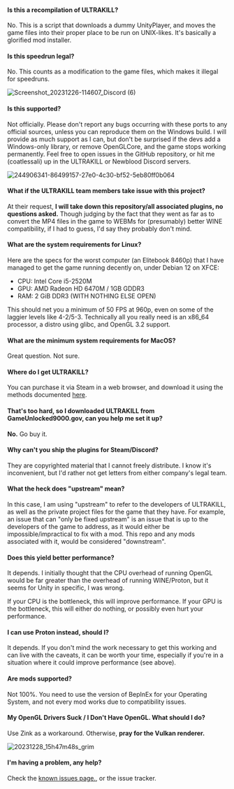 #### Is this a recompilation of ULTRAKILL?
No. This is a script that downloads a dummy UnityPlayer, and moves the game files into their proper place to be run on UNIX-likes. It's basically a glorified mod installer.

#### Is this speedrun legal?
No. This counts as a modification to the game files, which makes it illegal for speedruns.

![Screenshot_20231226-114607_Discord (6)](https://github.com/coatlessali/UltraNix/assets/61166135/732f043c-259f-40f7-a261-6e04b2dd1186)


#### Is this supported?
Not officially. Please don't report any bugs occurring with these ports to any official sources, unless you can reproduce them on the Windows build. I will provide as much support as I can, but don't be surprised if the devs add a Windows-only library, or remove OpenGLCore, and the game stops working permanently. Feel free to open issues in the GitHub repository, or hit me (coatlessali) up in the ULTRAKILL or Newblood Discord servers.

![244906341-86499157-27e0-4c30-bf52-5eb80ff0b064](https://github.com/coatlessali/UltraNix/assets/61166135/4431dfc9-f115-4e56-8fdf-1a34eb1ea24b)

#### What if the ULTRAKILL team members take issue with this project?
At their request, **I will take down this repository/all associated plugins, no questions asked.** Though judging by the fact that they went as far as to convert the MP4 files in the game to WEBMs for (presumably) better WINE compatibility, if I had to guess, I'd say they probably don't mind.

#### What are the system requirements for Linux?
Here are the specs for the worst computer (an Elitebook 8460p) that I have managed to get the game running decently on, under Debian 12 on XFCE:
* CPU: Intel Core i5-2520M
* GPU: AMD Radeon HD 6470M / 1GB GDDR3
* RAM: 2 GiB DDR3 (WITH NOTHING ELSE OPEN)

This should net you a minimum of 50 FPS at 960p, even on some of the laggier levels like 4-2/5-3. Technically all you really need is an x86_64 processor, a distro using glibc, and OpenGL 3.2 support.

#### What are the minimum system requirements for MacOS?
Great question. Not sure.

#### Where do I get ULTRAKILL?
You can purchase it via Steam in a web browser, and download it using the methods documented [here](https://github.com/coatlessali/UltraNix/wiki/Downloading-ULTRAKILL-and-Plugins).

#### That's too hard, so I downloaded ULTRAKILL from GameUnlocked9000.gov, can you help me set it up?
**No.** Go buy it.

#### Why can't you ship the plugins for Steam/Discord?
They are copyrighted material that I cannot freely distribute. I know it's inconvenient, but I'd rather not get letters from either company's legal team.

#### What the heck does "upstream" mean?
In this case, I am using "upstream" to refer to the developers of ULTRAKILL, as well as the private project files for the game that they have. For example, an issue that can "only be fixed upstream" is an issue that is up to the developers of the game to address, as it would either be impossible/impractical to fix with a mod. This repo and any mods associated with it, would be considered "downstream".

#### Does this yield better performance?
It depends. I initially thought that the CPU overhead of running OpenGL would be far greater than the overhead of running WINE/Proton, but it seems for Unity in specific, I was wrong.

If your CPU is the bottleneck, this will improve performance. If your GPU is the bottleneck, this will either do nothing, or possibly even hurt your performance.

#### I can use Proton instead, should I?
It depends. If you don't mind the work necessary to get this working and can live with the caveats, it can be worth your time, especially if you're in a situation where it could improve performance (see above).

#### Are mods supported?
Not 100%. You need to use the version of BepInEx for your Operating System, and not every mod works due to compatibility issues.

#### My OpenGL Drivers Suck / I Don't Have OpenGL. What should I do?
Use Zink as a workaround. Otherwise, **pray for the Vulkan renderer.**

![20231228_15h47m48s_grim](https://github.com/coatlessali/UltraNix/assets/61166135/d12e4b33-7194-4bae-8a13-729a3afaaa9f)

#### I'm having a problem, any help?
Check the [known issues page.](https://github.com/coatlessali/UltraNix/wiki/Known-Issues), or the issue tracker.